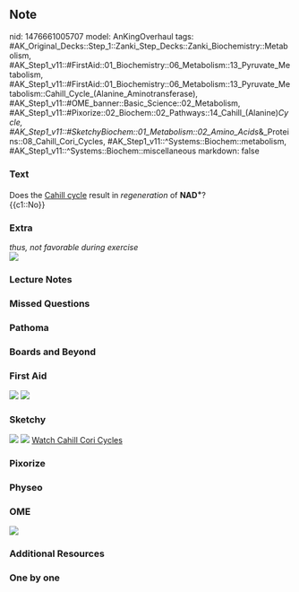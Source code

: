 ## Note
nid: 1476661005707
model: AnKingOverhaul
tags: #AK_Original_Decks::Step_1::Zanki_Step_Decks::Zanki_Biochemistry::Metabolism, #AK_Step1_v11::#FirstAid::01_Biochemistry::06_Metabolism::13_Pyruvate_Metabolism, #AK_Step1_v11::#FirstAid::01_Biochemistry::06_Metabolism::13_Pyruvate_Metabolism::Cahill_Cycle_(Alanine_Aminotransferase), #AK_Step1_v11::#OME_banner::Basic_Science::02_Metabolism, #AK_Step1_v11::#Pixorize::02_Biochem::02_Pathways::14_Cahill_(Alanine)_Cycle, #AK_Step1_v11::#SketchyBiochem::01_Metabolism::02_Amino_Acids_&_Proteins::08_Cahill_Cori_Cycles, #AK_Step1_v11::^Systems::Biochem::metabolism, #AK_Step1_v11::^Systems::Biochem::miscellaneous
markdown: false

### Text
<div>
  <div>
    <div>
      Does the <u>Cahill cycle</u> result in <i>regeneration</i> of
      <b>NAD</b><sup style="font-weight: bold;">+</sup>?
    </div>
    <div>
      {{c1::No}}
    </div>
  </div>
</div>

### Extra
<div>
  <div>
    <i>thus, not favorable during exercise</i>
  </div>
</div>
<div><img src="paste-43465069035879.jpg"></div>

### Lecture Notes


### Missed Questions


### Pathoma


### Boards and Beyond


### First Aid
<img src="tmpfrIxyV.png"> <img src="tmpKV6TDy.png">

### Sketchy
<img src="Screen%20Shot%202021-01-07%20at%2015.19.04.jpg">
<img src="Screen%20Shot%202021-01-07%20at%2015.19.18.jpg"> <a href=
"https://dashboard.sketchy.com/study/medical/courses/medical-biochemistry/units/medical-biochemistry-metabolism/videos/medical-biochemistry-metabolism-amino-acids-and-proteins-the-cahill-and-cori-cycles?utm_source=anki&utm_medium=partnership&utm_campaign=february_update&utm_content=medical">
Watch Cahill Cori Cycles</a>

### Pixorize


### Physeo


### OME
<div class="ome-widget">
  <a href=
  "https://onlinemeded.org/spa/metabolism?ref=anki"><img src=
  "_OME_AnkiFlashcards_Topic_6.png"></a>
</div>

### Additional Resources


### One by one

